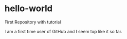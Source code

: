 # hello-world
First Repository with tutorial 

I am a first time user of GitHub and I seem top like it so far.
